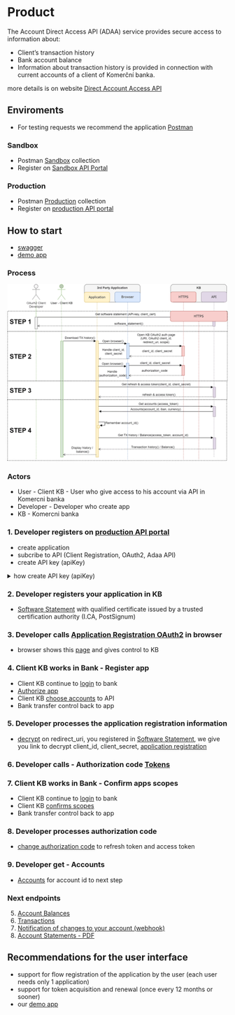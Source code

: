 # Product

The Account Direct Access API (ADAA) service provides secure access to information about:

- Client’s transaction history
- Bank account balance
- Information about transaction history is provided in connection with current accounts of a client of Komerční banka.

more details is on website [Direct Account Access API](https://www.kb.cz/cs/kbapi/sluzby-kb-api/primy-pristup-k-uctu)

## Enviroments

- For testing requests we recommend the application [Postman](https://www.postman.com)

### Sandbox

- Postman [Sandbox](./postman/KB%20API%20-%20Sandbox%20-%20Direct%20access%20to%20account%20.postman_collection.json) collection
- Register on [Sandbox API Portal](https://api.kb.cz/open/apim/store/site/pages/login.jag?requestedPage=/store/)

### Production

- Postman [Production](./postman/KB%20API%20-%20Production%20-%20Direct%20access%20to%20account.postman_collection.json) collection
- Register on [production API portal](https://api.kb.cz/open/apim/store/site/pages/login.jag?requestedPage=/store/)

## How to start

- [swagger](https://github.com/komercka/adaa-client/blob/master/api/src/main/resources/openapi/adaa-api-v1.json)
- [demo app](https://api.kb.cz/adaa-flow/)

### Process

![Process flow](./img/flow.min.png)

### Actors

- User - Client KB - User who give access to his account via API in Komercni banka
- Developer - Developer who create app
- KB - Komercni banka

### 1. Developer registers on [production API portal](https://api.kb.cz/open/apim/store/site/pages/login.jag?requestedPage=/store/)

- create application
- subcribe to API (Client Registration, OAuth2, Adaa API)
- create API key (apiKey)

<details><summary>how create API key (apiKey)</summary>

![api portal - api key](./img/api-key.min.png)

</details>

### 2. Developer registers your application in KB

- [Software Statement](./Software-Statements) with qualified certificate issued by a trusted certification authority (I.CA, PostSignum)

### 3. Developer calls [Application Registration OAuth2](./Application-Registration-OAuth2#request) in browser

- browser shows this [page](https://api.kb.cz/adaa-flow/disclaimer.html) and gives control to KB

### 4. Client KB works in Bank - Register app

- Client KB continue to [login](https://api.kb.cz/adaa-flow/login.html) to bank
- [Authorize app](https://api.kb.cz/adaa-flow/klic-aplikace.html)
- Client KB [choose accounts](https://api.kb.cz/adaa-flow/vyber-uctu.html) to API
- Bank transfer control back to app

### 5. Developer processes the application registration information

- [decrypt](./Application-Registration-OAuth2#decrypt-response)  on redirect_uri, you registered in [Software Statement](./Software-Statements#request), we give you link to decrypt client_id, client_secret, [application registration](./Application-Registration-OAuth2)

### 6. Developer calls - Authorization code [Tokens](./Tokens#authorization-code)

### 7. Client KB works in Bank - Confirm apps scopes

- Client KB continue to [login](https://api.kb.cz/adaa-flow/login2.html) to bank
- Client KB [confirms scopes](https://api.kb.cz/adaa-flow/klic-ucty.html)
- Bank transfer control back to app

### 8. Developer processes authorization code

- [change authorization code](./Tokens#response-authorization-code) to refresh token and access token

### 9. Developer get - Accounts

- [Accounts](./Accounts) for  account id to next step

### Next endpoints

5. [Account Balances](./Balances)
6. [Transactions](./Transactions)
7. [Notification of changes to your account (webhook)](./Notification)
8. [Account Statements - PDF](./Statements-PDF)

## Recommendations for the user interface

- support for flow registration of the application by the user (each user needs only 1 application)
- support for token acquisition and renewal (once every 12 months or sooner)
- our [demo app](https://api.kb.cz/adaa-flow/)

